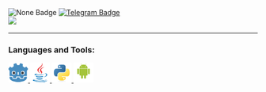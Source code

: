 <div id="header" align="left">
    <div id="badges">
    <a>
       <img src="https://img.shields.io/badge/Dmitrii Koryagin-blueviolet?style=for-the-badge&logo=none&logoColor=green" alt="None Badge"/>
    </a>
    <a href="https://t.me/Fogonrog">
      <img src="https://img.shields.io/badge/Telegram-blue?style=for-the-badge&logo=telegram&logoColor=white" alt="Telegram Badge"/>
    </a>
  </div>
  <div id="badges">
  <a>
       <img src="https://img.shields.io/badge/-Samsung IT School-3483eb"/>
    </a>
  </div>
</div>

---  

<h3 align="left">Languages and Tools:</h3>
<p align="left"> 
<a href="https://godot.com" target="_blank" rel="noreferrer"> <img src="https://github.com/devicons/devicon/blob/master/icons/godot/godot-original.svg" alt="godot" width="40" height="40"/> </a>
<a href="https://www.java.com" target="_blank" rel="noreferrer"> <img src="https://raw.githubusercontent.com/devicons/devicon/master/icons/java/java-original.svg" alt="java" width="40" height="40"/> </a>
<a href="https://www.python.org" target="_blank" rel="noreferrer"> <img src="https://raw.githubusercontent.com/devicons/devicon/master/icons/python/python-original.svg" alt="python" width="40" height="40"/> </a> 
<a href="https://developer.android.com" target="_blank" rel="noreferrer"> <img src="https://raw.githubusercontent.com/devicons/devicon/master/icons/android/android-original-wordmark.svg" alt="android" width="40" height="40"/> </a>    
</p>
</h3>


